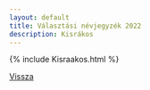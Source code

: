 ```yaml
---
layout: default
title: Választási névjegyzék 2022
description: Kisrákos
---
```


{% include Kisraakos.html %}

[Vissza](./)